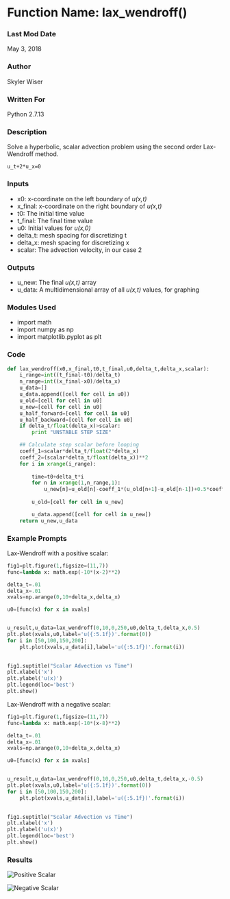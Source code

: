 # Function Name: lax_wendroff()

### Last Mod Date
May 3, 2018
### Author
Skyler Wiser
### Written For
Python 2.7.13
### Description

Solve a hyperbolic, scalar advection problem using the second order Lax-Wendroff method.

```
u_t+2*u_x=0
```

### Inputs

* x0: x-coordinate on the left boundary of _u(x,t)_
* x_final: x-coordinate on the right boundary of _u(x,t)_
* t0: The initial time value
* t_final: The final time value
* u0: Initial values for _u(x,0)_
* delta_t: mesh spacing for discretizing t
* delta_x: mesh spacing for discretizing x
* scalar: The advection velocity, in our case 2


### Outputs

* u_new: The final _u(x,t)_ array
* u_data: A multidimensional array of all _u(x,t)_ values, for graphing

### Modules Used

* import math
* import numpy as np
* import matplotlib.pyplot as plt


### Code

```python
def lax_wendroff(x0,x_final,t0,t_final,u0,delta_t,delta_x,scalar):
    i_range=int((t_final-t0)/delta_t)
    n_range=int((x_final-x0)/delta_x)
    u_data=[]
    u_data.append([cell for cell in u0])
    u_old=[cell for cell in u0]
    u_new=[cell for cell in u0]
    u_half_forward=[cell for cell in u0]
    u_half_backward=[cell for cell in u0]
    if delta_t/float(delta_x)>scalar:
        print "UNSTABLE STEP SIZE"

    ## Calculate step scalar before looping
    coeff_1=scalar*delta_t/float(2*delta_x)
    coeff_2=(scalar*delta_t/float(delta_x))**2
    for i in xrange(i_range):
        
        time=t0+delta_t*i
        for n in xrange(1,n_range,1):
            u_new[n]=u_old[n]-coeff_1*(u_old[n+1]-u_old[n-1])+0.5*coeff_2*(u_old[n-1]-2*u_old[n]+u_old[n+1])
 
        u_old=[cell for cell in u_new]

        u_data.append([cell for cell in u_new])
    return u_new,u_data
```


### Example Prompts

Lax-Wendroff with a positive scalar:

```python
fig1=plt.figure(1,figsize=(11,7))
func=lambda x: math.exp(-10*(x-2)**2)

delta_t=.01
delta_x=.01
xvals=np.arange(0,10+delta_x,delta_x)

u0=[func(x) for x in xvals]


u_result,u_data=lax_wendroff(0,10,0,250,u0,delta_t,delta_x,0.5)
plt.plot(xvals,u0,label='u({:5.1f})'.format(0))
for i in [50,100,150,200]:
    plt.plot(xvals,u_data[i],label='u({:5.1f})'.format(i))

            
fig1.suptitle("Scalar Advection vs Time")
plt.xlabel('x')
plt.ylabel('u(x)')
plt.legend(loc='best')
plt.show()
```

Lax-Wendroff with a negative scalar:

```python
fig1=plt.figure(1,figsize=(11,7))
func=lambda x: math.exp(-10*(x-8)**2)

delta_t=.01
delta_x=.01
xvals=np.arange(0,10+delta_x,delta_x)

u0=[func(x) for x in xvals]


u_result,u_data=lax_wendroff(0,10,0,250,u0,delta_t,delta_x,-0.5)
plt.plot(xvals,u0,label='u({:5.1f})'.format(0))
for i in [50,100,150,200]:
    plt.plot(xvals,u_data[i],label='u({:5.1f})'.format(i))

            
fig1.suptitle("Scalar Advection vs Time")
plt.xlabel('x')
plt.ylabel('u(x)')
plt.legend(loc='best')
plt.show()
```

### Results

![Positive Scalar](https://swiser.github.io/MATH5620/HW8/lax_wendroff_positive.png)

![Negative Scalar](https://swiser.github.io/MATH5620/HW/lax_wendroff_negative.png)




